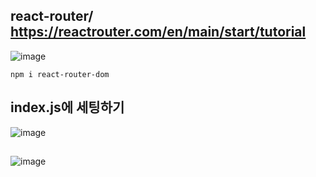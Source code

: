 ## react-router/ https://reactrouter.com/en/main/start/tutorial

![image](https://github.com/Parksejin412/react_memo/assets/129017065/c5ae46c8-6c3f-465c-bca5-1c3d891731da)
    
    npm i react-router-dom

## index.js에 세팅하기

![image](https://github.com/Parksejin412/react_memo/assets/129017065/7d2381e1-2410-4162-be9c-9cf8ba8c45e6)

##
![image](https://github.com/Parksejin412/react_memo/assets/129017065/b406fcbd-0228-48da-ba2b-5af7976d07f4)
